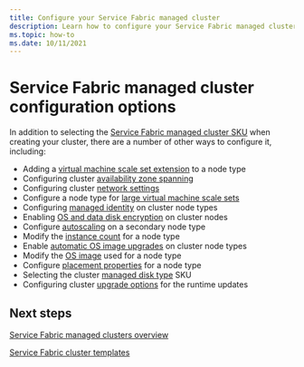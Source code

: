 ```yaml
---
title: Configure your Service Fabric managed cluster
description: Learn how to configure your Service Fabric managed cluster for automatic OS upgrades, NSG rules, and more.
ms.topic: how-to
ms.date: 10/11/2021
---
```

# Service Fabric managed cluster configuration options

In addition to selecting the [Service Fabric managed cluster SKU](overview-managed-cluster.md#service-fabric-managed-cluster-skus) when creating your cluster, there are a number of other ways to configure it, including:

* Adding a [virtual machine scale set extension](how-to-managed-cluster-vmss-extension.md) to a node type
* Configuring cluster [availability zone spanning](how-to-managed-cluster-availability-zones.md)
* Configuring cluster [network settings](how-to-managed-cluster-networking.md)
* Configure a node type for [large virtual machine scale sets](how-to-managed-cluster-large-virtual-machine-scale-sets.md)
* Configuring [managed identity](how-to-managed-identity-managed-cluster-virtual-machine-scale-sets.md) on cluster node types
* Enabling [OS and data disk encryption](how-to-enable-managed-cluster-disk-encryption.md) on cluster nodes
* Configure [autoscaling](how-to-managed-cluster-autoscale.md) on a secondary node type
* Modify the [instance count](how-to-managed-cluster-modify-node-type.md#) for a node type
* Enable [automatic OS image upgrades](how-to-managed-cluster-modify-node-type.md#) on cluster node types
* Modify the [OS image](how-to-managed-cluster-modify-node-type.md#) used for a node type
* Configure [placement properties](how-to-managed-cluster-modify-node-type.md#) for a node type
* Selecting the cluster [managed disk type](how-to-managed-cluster-managed-disk.md) SKU
* Configuring cluster [upgrade options](how-to-managed-cluster-upgrades.md) for the runtime updates


## Next steps

[Service Fabric managed clusters overview](overview-managed-cluster.md)

[Service Fabric cluster templates](https://github.com/Azure-Samples/service-fabric-cluster-templates)
